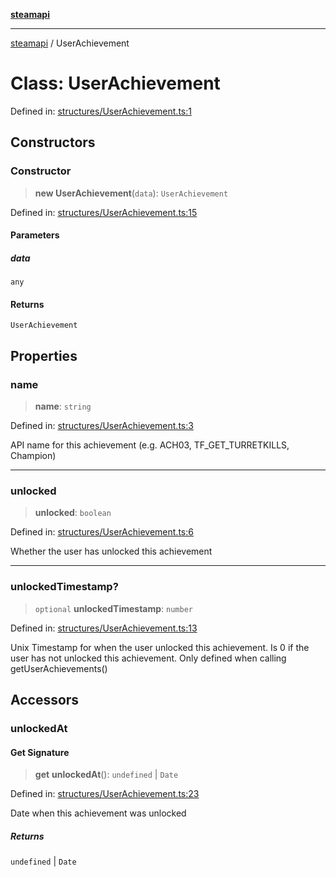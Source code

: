 [**steamapi**](../README.md)

***

[steamapi](../README.md) / UserAchievement

# Class: UserAchievement

Defined in: [structures/UserAchievement.ts:1](https://github.com/xDimGG/node-steamapi/blob/1fe06d2c5a85fee5e9f5e4f0962481cbd53a974e/src/structures/UserAchievement.ts#L1)

## Constructors

### Constructor

> **new UserAchievement**(`data`): `UserAchievement`

Defined in: [structures/UserAchievement.ts:15](https://github.com/xDimGG/node-steamapi/blob/1fe06d2c5a85fee5e9f5e4f0962481cbd53a974e/src/structures/UserAchievement.ts#L15)

#### Parameters

##### data

`any`

#### Returns

`UserAchievement`

## Properties

### name

> **name**: `string`

Defined in: [structures/UserAchievement.ts:3](https://github.com/xDimGG/node-steamapi/blob/1fe06d2c5a85fee5e9f5e4f0962481cbd53a974e/src/structures/UserAchievement.ts#L3)

API name for this achievement (e.g. ACH03, TF_GET_TURRETKILLS, Champion)

***

### unlocked

> **unlocked**: `boolean`

Defined in: [structures/UserAchievement.ts:6](https://github.com/xDimGG/node-steamapi/blob/1fe06d2c5a85fee5e9f5e4f0962481cbd53a974e/src/structures/UserAchievement.ts#L6)

Whether the user has unlocked this achievement

***

### unlockedTimestamp?

> `optional` **unlockedTimestamp**: `number`

Defined in: [structures/UserAchievement.ts:13](https://github.com/xDimGG/node-steamapi/blob/1fe06d2c5a85fee5e9f5e4f0962481cbd53a974e/src/structures/UserAchievement.ts#L13)

Unix Timestamp for when the user unlocked this achievement.
Is 0 if the user has not unlocked this achievement. Only defined
when calling getUserAchievements()

## Accessors

### unlockedAt

#### Get Signature

> **get** **unlockedAt**(): `undefined` \| `Date`

Defined in: [structures/UserAchievement.ts:23](https://github.com/xDimGG/node-steamapi/blob/1fe06d2c5a85fee5e9f5e4f0962481cbd53a974e/src/structures/UserAchievement.ts#L23)

Date when this achievement was unlocked

##### Returns

`undefined` \| `Date`
